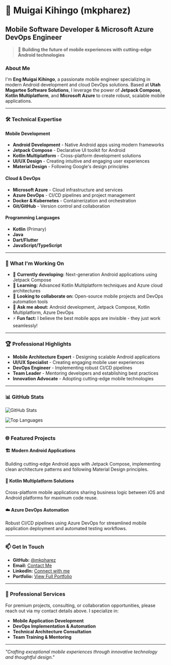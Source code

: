# 👋 Muigai Kihingo (mkpharez)
## Mobile Software Developer & Microsoft Azure DevOps Engineer

> 🚀 **Building the future of mobile experiences with cutting-edge Android technologies**

### About Me
I'm **Eng Muigai Kihingo**, a passionate mobile engineer specializing in modern Android development and cloud DevOps solutions. Based at **Utah Magartee Software Solutions**, I leverage the power of **Jetpack Compose**, **Kotlin Multiplatform**, and **Microsoft Azure** to create robust, scalable mobile applications.

---

### 🛠️ **Technical Expertise**

#### **Mobile Development**
- **Android Development** - Native Android apps using modern frameworks
- **Jetpack Compose** - Declarative UI toolkit for Android
- **Kotlin Multiplatform** - Cross-platform development solutions
- **UI/UX Design** - Creating intuitive and engaging user experiences
- **Material Design** - Following Google's design principles

#### **Cloud & DevOps**
- **Microsoft Azure** - Cloud infrastructure and services
- **Azure DevOps** - CI/CD pipelines and project management
- **Docker & Kubernetes** - Containerization and orchestration
- **Git/GitHub** - Version control and collaboration

#### **Programming Languages**
- **Kotlin** (Primary)
- **Java**
- **Dart/Flutter**
- **JavaScript/TypeScript**

---

### 🎯 **What I'm Working On**

- 🔭 **Currently developing:** Next-generation Android applications using Jetpack Compose
- 🌱 **Learning:** Advanced Kotlin Multiplatform techniques and Azure cloud architectures
- 👯 **Looking to collaborate on:** Open-source mobile projects and DevOps automation tools
- 💬 **Ask me about:** Android development, Jetpack Compose, Kotlin Multiplatform, Azure DevOps
- ⚡ **Fun fact:** I believe the best mobile apps are invisible - they just work seamlessly!

---

### 🏆 **Professional Highlights**

- **Mobile Architecture Expert** - Designing scalable Android applications
- **UI/UX Specialist** - Creating engaging mobile user experiences  
- **DevOps Engineer** - Implementing robust CI/CD pipelines
- **Team Leader** - Mentoring developers and establishing best practices
- **Innovation Advocate** - Adopting cutting-edge mobile technologies

---

### 📊 **GitHub Stats**

![GitHub Stats](https://github-readme-stats.vercel.app/api?username=mkpharez&show_icons=true&theme=blue-green&hide_border=true)

![Top Languages](https://github-readme-stats.vercel.app/api/top-langs/?username=mkpharez&layout=compact&theme=blue-green&hide_border=true)

---

### 🌐 **Featured Projects**

#### 🏗️ Modern Android Applications
Building cutting-edge Android apps with Jetpack Compose, implementing clean architecture patterns and following Material Design principles.

#### 🔄 Kotlin Multiplatform Solutions  
Cross-platform mobile applications sharing business logic between iOS and Android platforms for maximum code reuse.

#### ☁️ Azure DevOps Automation
Robust CI/CD pipelines using Azure DevOps for streamlined mobile application deployment and automated testing workflows.

---

### 📫 **Get In Touch**

- **GitHub:** [@mkpharez](https://github.com/mkpharez)
- **Email:** [Contact Me](mailto:contact@mkpharez.dev)
- **LinkedIn:** [Connect with me](https://linkedin.com/in/mkpharez)
- **Portfolio:** [View Full Portfolio](https://mkpharez.github.io/mkpharez)

---

### 💼 **Professional Services**

For premium projects, consulting, or collaboration opportunities, please reach out via my contact details above. I specialize in:

- **Mobile Application Development**
- **DevOps Implementation & Automation** 
- **Technical Architecture Consultation**
- **Team Training & Mentoring**

---

*"Crafting exceptional mobile experiences through innovative technology and thoughtful design."*
